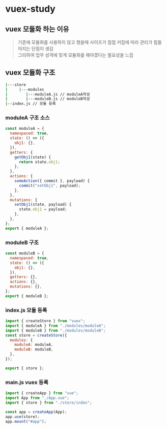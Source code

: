 # vuex-study

## vuex 모둘화 하는 이유

> 기존에 모듈화를 사용하지 않고 했을때 사이즈가 점점 커짐에 따라 관리가 힘들어지는 단점이 생김  
> 그리하여 업무 성격에 맞게 모듈화를 해야겠다는 필요성을 느낌

## vuex 모듈화 구조

```bash
|---store
|     |---modules
|        |---moduleA.js // moduleA작성
|        |---moduleB.js // moduleB작성
|--index.js // 모듈 등록
```

### moduleA 구조 소스

```javascript
const moduleA = {
  namespaced: true,
  state: () => ({
    obj1: {},
  }),
  getters: {
    getObj1(state) {
      return state.obj1;
    },
  },
  actions: {
    someAction({ commit }, payload) {
      commit("setObj1", payload);
    },
  },
  mutations: {
    setObj1(state, payload) {
      state.obj1 = payload;
    },
  },
};
export { moduleA };
```

### moduleB 구조

```javascript
const moduleB = {
  namespaced: true,
  state: () => ({
    obj1: {},
  }),
  getters: {},
  actions: {},
  mutations: {},
};
export { moduleB };
```

### index.js 모듈 등록

```javascript
import { createStore } from "vuex";
import { moduleA } from "./modules/moduleA";
import { moduleB } from "./modules/moduleB";
const store = createStore({
  modules: {
    moduleA: moduleA,
    moduleB: moduleB,
  },
});

export { store };
```

### main.js vuex 등록

```javascript
import { createApp } from "vue";
import App from "./App.vue";
import { store } from "./store/index";

const app = createApp(App);
app.use(store);
app.mount("#app");
```
